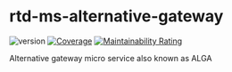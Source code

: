 # rtd-ms-alternative-gateway
![version](https://img.shields.io/github/v/release/pagopa/rtd-ms-alternative-gateway)
[![Coverage](https://sonarcloud.io/api/project_badges/measure?project=pagopa_rtd-ms-exporter&metric=coverage)](https://sonarcloud.io/summary/new_code?id=pagopa_rtd-ms-alternative-gateway)
[![Maintainability Rating](https://sonarcloud.io/api/project_badges/measure?project=pagopa_rtd-ms-exporter&metric=sqale_rating)](https://sonarcloud.io/summary/new_code?id=pagopa_rtd-ms-alternative-gateway)

Alternative gateway micro service also known as ALGA
